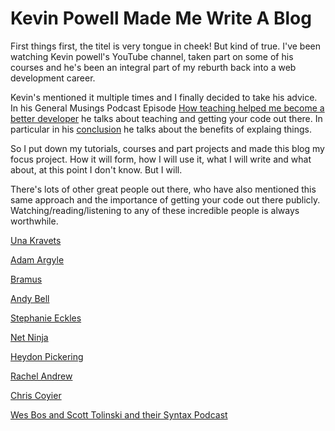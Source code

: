 # Kevin Powell Made Me Write A Blog

First things first, the titel is very tongue in cheek! But kind of true. I've been watching Kevin powell's YouTube channel, taken part on some of his courses and he's been an integral part of my reburth back into a web development career.

Kevin's mentioned it multiple times and I finally decided to take his advice. In his General Musings Podcast Episode [How teaching helped me become a better developer](https://youtu.be/rsILgWh5WiE?si=xhmibZYGLvOvrQtb) he talks about teaching and getting your code out there. In particular in his [conclusion](https://youtu.be/rsILgWh5WiE?si=CICDkT4K5-8QhYlY&t=607) he talks about the benefits of explaing things. 

So I put down my tutorials, courses and part projects and made this blog my focus project. How it will form, how I will use it, what I will write and what about, at this point I don't know. But I will. 

There's lots of other great people out there, who have also mentioned this same approach and the importance of getting your code out there publicly. Watching/reading/listening to any of these incredible people is always worthwhile. 

[Una Kravets](https://una.im/)

[Adam Argyle](https://nerdy.dev/)

[Bramus](https://www.bram.us/)

[Andy Bell](https://piccalil.li/)

[Stephanie Eckles](https://moderncss.dev/)

[Net Ninja](https://www.youtube.com/c/thenetninja/videos)

[Heydon Pickering](https://heydonworks.com/)

[Rachel Andrew](https://rachelandrew.co.uk/)

[Chris Coyier](https://frontendmasters.com/blog/author/chriscoyier/)

[Wes Bos and Scott Tolinski and their Syntax Podcast](https://syntax.fm/)